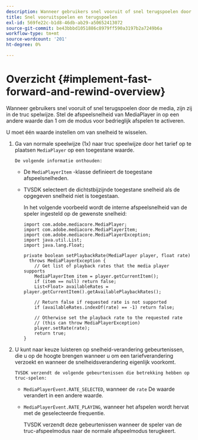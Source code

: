 ```yaml
---
description: Wanneer gebruikers snel vooruit of snel terugspoelen door de media, zijn zij in de truc spelwijze. Stel de afspeelsnelheid van MediaPlayer in op een andere waarde dan 1 om de modus voor bedrieglijk afspelen te activeren.
title: Snel vooruitspoelen en terugspoelen
exl-id: 569fe22c-b1d8-46db-ab29-a50652413072
source-git-commit: be43bbbd1051886c8979ff590a3197b2a7249b6a
workflow-type: tm+mt
source-wordcount: '201'
ht-degree: 0%

---
```


# Overzicht {#implement-fast-forward-and-rewind-overview}

Wanneer gebruikers snel vooruit of snel terugspoelen door de media, zijn zij in de truc spelwijze. Stel de afspeelsnelheid van MediaPlayer in op een andere waarde dan 1 om de modus voor bedrieglijk afspelen te activeren.

U moet één waarde instellen om van snelheid te wisselen.

1. Ga van normale speelwijze (1x) naar truc speelwijze door het tarief op te plaatsen `MediaPlayer` op een toegestane waarde.

       De volgende informatie onthouden:
   
   * De `MediaPlayerItem` -klasse definieert de toegestane afspeelsnelheden.
   * TVSDK selecteert de dichtstbijzijnde toegestane snelheid als de opgegeven snelheid niet is toegestaan.

      In het volgende voorbeeld wordt de interne afspeelsnelheid van de speler ingesteld op de gewenste snelheid:

      ```
      import com.adobe.mediacore.MediaPlayer; 
      import com.adobe.mediacore.MediaPlayerItem; 
      import com.adobe.mediacore.MediaPlayerException; 
      import java.util.List; 
      import java.lang.Float; 
      
      private boolean setPlaybackRate(MediaPlayer player, float rate)  
        throws MediaPlayerException { 
          // Get list of playback rates that the media player supports 
          MediaPlayerItem item = player.getCurrentItem(); 
          if (item == null) return false; 
          List<Float> availableRates = player.getCurrentItem().getAvailablePlaybackRates(); 
      
          // Return false if requested rate is not supported 
          if (availableRates.indexOf(rate) == -1) return false; 
      
          // Otherwise set the playback rate to the requested rate  
          // (this can throw MediaPlayerException) 
          player.setRate(rate); 
          return true; 
      }
      ```

1. U kunt naar keuze luisteren op snelheid-verandering gebeurtenissen, die u op de hoogte brengen wanneer u om een tariefverandering verzoekt en wanneer de snelheidsverandering eigenlijk voorkomt.

       TVSDK verzendt de volgende gebeurtenissen die betrekking hebben op truc-spelen:
   
   * `MediaPlayerEvent.RATE_SELECTED`, wanneer de `rate` De waarde verandert in een andere waarde.

   * `MediaPlayerEvent.RATE_PLAYING`, wanneer het afspelen wordt hervat met de geselecteerde frequentie.

      TVSDK verzendt deze gebeurtenissen wanneer de speler van de truc-afspeelmodus naar de normale afspeelmodus terugkeert.
